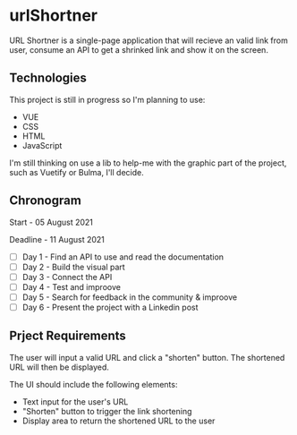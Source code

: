 # urlShortner

URL Shortner is a single-page application that will recieve an valid link from user, consume an API to get a shrinked link and show it on the screen.

## Technologies

This project is still in progress so I'm planning to use:

- VUE
- CSS
- HTML
- JavaScript

I'm still thinking on use a lib to help-me with the graphic part of the project, such as Vuetify or Bulma, I'll decide.

## Chronogram

Start    - 05 August 2021

Deadline - 11 August 2021

- [ ] Day 1 - Find an API to use and read the documentation
- [ ] Day 2 - Build the visual part
- [ ] Day 3 - Connect the API
- [ ] Day 4 - Test and improove
- [ ] Day 5 - Search for feedback in the community & improove
- [ ] Day 6 - Present the project with a Linkedin post

## Prject Requirements

The user will input a valid URL and click a "shorten" button. The shortened URL will then be displayed.

The UI should include the following elements:

- Text input for the user's URL
- "Shorten" button to trigger the link shortening
- Display area to return the shortened URL to the user
